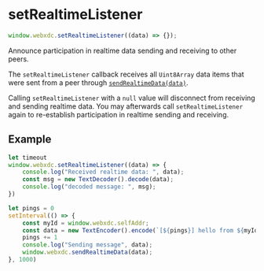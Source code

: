 # setRealtimeListener

```js
window.webxdc.setRealtimeListener((data) => {});
```

Announce participation in realtime data sending and receiving to other peers.

The `setRealtimeListener` callback receives all `Uint8Array` data items 
that were sent from a peer through [`sendRealtimeData(data)`](./sendRealtimeData.md).

Calling `setRealtimeListener` with a `null` value will disconnect from receiving 
and sending realtime data. You may afterwards call `setRealtimeListener` again
to re-establish participation in realtime sending and receiving. 

## Example 

```js
let timeout
window.webxdc.setRealtimeListener((data) => {
    console.log("Received realtime data: ", data);
    const msg = new TextDecoder().decode(data);
    console.log("decoded message: ", msg);
})

let pings = 0
setInterval(() => {
    const myId = window.webxdc.selfAddr;
    const data = new TextEncoder().encode(`[${pings}] hello from ${myId}`);
    pings += 1
    console.log("Sending message", data);
    window.webxdc.sendRealtimeData(data);
}, 1000)
```
